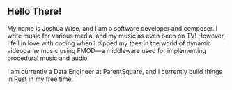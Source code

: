## Hello There!

My name is Joshua Wise, and I am a software developer and composer. I write music for various media, and my music as even been on TV! However, I fell in love with coding when I dipped my toes in the world of dynamic videogame music using FMOD—a middleware used for implementing procedural music and audio. 

I am currently a Data Engineer at ParentSquare, and I currently build things in Rust in my free time. 
